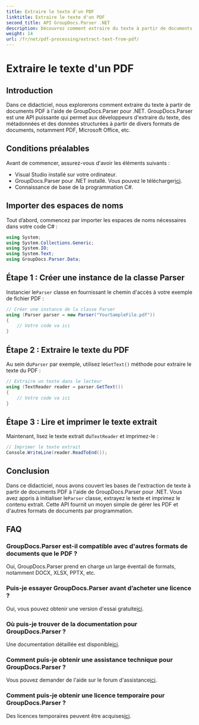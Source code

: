 ```yaml
---
title: Extraire le texte d'un PDF
linktitle: Extraire le texte d'un PDF
second_title: API GroupDocs.Parser .NET
description: Découvrez comment extraire du texte à partir de documents PDF à l'aide de GroupDocs.Parser pour .NET. Tutoriel étape par étape pour les développeurs.
weight: 14
url: /fr/net/pdf-processing/extract-text-from-pdf/
---
```


# Extraire le texte d'un PDF

## Introduction
Dans ce didacticiel, nous explorerons comment extraire du texte à partir de documents PDF à l'aide de GroupDocs.Parser pour .NET. GroupDocs.Parser est une API puissante qui permet aux développeurs d'extraire du texte, des métadonnées et des données structurées à partir de divers formats de documents, notamment PDF, Microsoft Office, etc.
## Conditions préalables
Avant de commencer, assurez-vous d'avoir les éléments suivants :
- Visual Studio installé sur votre ordinateur.
-  GroupDocs.Parser pour .NET installé. Vous pouvez le télécharger[ici](https://releases.groupdocs.com/parser/net/).
- Connaissance de base de la programmation C#.

## Importer des espaces de noms
Tout d’abord, commencez par importer les espaces de noms nécessaires dans votre code C# :
```csharp
using System;
using System.Collections.Generic;
using System.IO;
using System.Text;
using GroupDocs.Parser.Data;
```
## Étape 1 : Créer une instance de la classe Parser
 Instancier le`Parser` classe en fournissant le chemin d'accès à votre exemple de fichier PDF :
```csharp
// Créer une instance de la classe Parser
using (Parser parser = new Parser("YourSampleFile.pdf"))
{
    // Votre code va ici
}
```
## Étape 2 : Extraire le texte du PDF
 Au sein du`Parser` par exemple, utilisez le`GetText()` méthode pour extraire le texte du PDF :
```csharp
// Extraire un texte dans le lecteur
using (TextReader reader = parser.GetText())
{
    // Votre code va ici
}
```
## Étape 3 : Lire et imprimer le texte extrait
 Maintenant, lisez le texte extrait du`TextReader` et imprimez-le :
```csharp
// Imprimer le texte extrait
Console.WriteLine(reader.ReadToEnd());
```

## Conclusion
 Dans ce didacticiel, nous avons couvert les bases de l'extraction de texte à partir de documents PDF à l'aide de GroupDocs.Parser pour .NET. Vous avez appris à initialiser le`Parser` classe, extrayez le texte et imprimez le contenu extrait. Cette API fournit un moyen simple de gérer les PDF et d'autres formats de documents par programmation.

## FAQ
### GroupDocs.Parser est-il compatible avec d'autres formats de documents que le PDF ?
Oui, GroupDocs.Parser prend en charge un large éventail de formats, notamment DOCX, XLSX, PPTX, etc.
### Puis-je essayer GroupDocs.Parser avant d’acheter une licence ?
 Oui, vous pouvez obtenir une version d'essai gratuite[ici](https://releases.groupdocs.com/).
### Où puis-je trouver de la documentation pour GroupDocs.Parser ?
 Une documentation détaillée est disponible[ici](https://tutorials.groupdocs.com/parser/net/).
### Comment puis-je obtenir une assistance technique pour GroupDocs.Parser ?
 Vous pouvez demander de l'aide sur le forum d'assistance[ici](https://forum.groupdocs.com/c/parser/17).
### Comment puis-je obtenir une licence temporaire pour GroupDocs.Parser ?
 Des licences temporaires peuvent être acquises[ici](https://purchase.groupdocs.com/temporary-license/).
